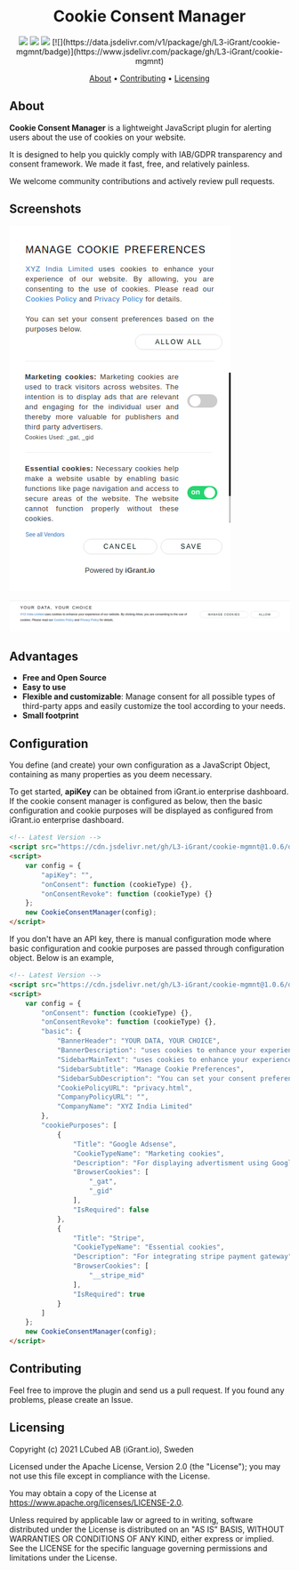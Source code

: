 <h1 align="center">
    Cookie Consent Manager
</h1>

<p align="center">
    <a href="/../../commits/" title="Last Commit"><img src="https://img.shields.io/github/last-commit/L3-iGrant/cookie-mgmnt?style=flat"></a>
    <a href="/../../issues" title="Open Issues"><img src="https://img.shields.io/github/issues/L3-iGrant/cookie-mgmnt?style=flat"></a>
    <a href="./LICENSE" title="License"><img src="https://img.shields.io/badge/License-Apache%202.0-green.svg?style=flat"></a>
    [![](https://data.jsdelivr.com/v1/package/gh/L3-iGrant/cookie-mgmnt/badge)](https://www.jsdelivr.com/package/gh/L3-iGrant/cookie-mgmnt)
</p>

<p align="center">
  <a href="#about">About</a> •
  <a href="#contributing">Contributing</a> •
  <a href="#licensing">Licensing</a>
</p>

## About

**Cookie Consent Manager** is a lightweight JavaScript plugin for alerting users about the use of cookies on your website.

It is designed to help you quickly comply with IAB/GDPR transparency and consent framework. We made it fast, free, and relatively painless.

We welcome community contributions and actively review pull requests.

## Screenshots

![CookieConsentManager__Sidebar](./screenshots/sideBar.png "Cookie Consent Manager Sidebar")

![CookieConsentManager__BottomBanner](./screenshots/bottomBanner.png "Cookie Consent Manager Bottom Banner" )

## Advantages

* **Free and Open Source**
* **Easy to use**
* **Flexible and customizable**: Manage consent for all possible types of
  third-party apps and easily customize the tool according to your needs.
* **Small footprint**

## Configuration

You define (and create) your own configuration as a JavaScript Object, containing as many properties as you deem necessary.

To get started, **apiKey** can be obtained from iGrant.io enterprise dashboard. If the cookie consent manager is configured as below, then the basic configuration and cookie purposes will be displayed as configured from iGrant.io enterprise dashboard. 

```html
<!-- Latest Version -->
<script src="https://cdn.jsdelivr.net/gh/L3-iGrant/cookie-mgmnt@1.0.6/dist/cookieconsent.min.js" type="text/javascript"></script>
<script>
    var config = {
        "apiKey": "",
        "onConsent": function (cookieType) {},
        "onConsentRevoke": function (cookieType) {}
    };
    new CookieConsentManager(config);
</script>
```

If you don't have an API key, there is manual configuration mode where basic configuration and cookie purposes are passed through configuration object. Below is an example,

```html
<!-- Latest Version -->
<script src="https://cdn.jsdelivr.net/gh/L3-iGrant/cookie-mgmnt@1.0.6/dist/cookieconsent.min.js" type="text/javascript"></script>
<script>
    var config = {
        "onConsent": function (cookieType) {},
        "onConsentRevoke": function (cookieType) {},
        "basic": {
            "BannerHeader": "YOUR DATA, YOUR CHOICE",
            "BannerDescription": "uses cookies to enhance your experience of our website. By clicking Allow, you are consenting to the use of cookies.",
            "SidebarMainText": "uses cookies to enhance your experience of our website. By allowing, you are consenting to the use of cookies.",
            "SidebarSubtitle": "Manage Cookie Preferences",
            "SidebarSubDescription": "You can set your consent preferences based on the purposes below.",
            "CookiePolicyURL": "privacy.html",
            "CompanyPolicyURL": "",
            "CompanyName": "XYZ India Limited"
        },
        "cookiePurposes": [
            {
                "Title": "Google Adsense",
                "CookieTypeName": "Marketing cookies",
                "Description": "For displaying advertisment using Google Adsense to gain revenue",
                "BrowserCookies": [
                    "_gat",
                    "_gid"
                ],
                "IsRequired": false
            },
            {
                "Title": "Stripe",
                "CookieTypeName": "Essential cookies",
                "Description": "For integrating stripe payment gateway",
                "BrowserCookies": [
                    "__stripe_mid"
                ],
                "IsRequired": true
            }
        ]
    };
    new CookieConsentManager(config);
</script>
```

## Contributing

Feel free to improve the plugin and send us a pull request. If you found any problems, please create an Issue.

## Licensing
Copyright (c) 2021 LCubed AB (iGrant.io), Sweden

Licensed under the Apache License, Version 2.0 (the "License"); you may not use this file except in compliance with the License.

You may obtain a copy of the License at https://www.apache.org/licenses/LICENSE-2.0.

Unless required by applicable law or agreed to in writing, software distributed under the License is distributed on an "AS IS" BASIS, WITHOUT WARRANTIES OR CONDITIONS OF ANY KIND, either express or implied. See the LICENSE for the specific language governing permissions and limitations under the License.
